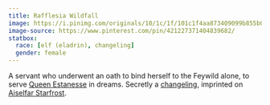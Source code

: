 ```yaml
---
title: Rafflesia Wildfall
image: https://i.pinimg.com/originals/10/1c/1f/101c1f4aa873409099b855b0d0779eeb.jpg
image-source: https://www.pinterest.com/pin/421227371404839682/
statbox:
  race: [elf (eladrin), changeling]
  gender: female
---
```


A servant who underwent an oath to bind herself to the Feywild alone, to serve [Queen Estanesse](ambriel-estanesse) in dreams. Secretly a [changeling](../creatures/changelings), imprinted on [Aiselfar Starfrost](aiselfar-starfrost).
